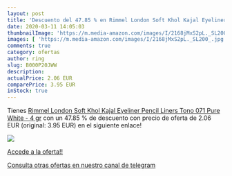 ```yaml
---
layout: post
title: 'Descuento del 47.85 % en Rimmel London Soft Khol Kajal Eyeliner P'
date: 2020-03-11 14:05:03
thumbnailImage: 'https://m.media-amazon.com/images/I/2168jMxS2pL._SL200_.jpg'
images: [ 'https://m.media-amazon.com/images/I/2168jMxS2pL._SL200_.jpg' ]
comments: true
category: ofertas
author: ring
slug: B000P20JWW
description:
actualPrice: 2.06 EUR
comparePrice: 3.95 EUR
inStock: true
---
```


Tienes [Rimmel London Soft Khol Kajal Eyeliner Pencil Liners Tono 071 Pure White - 4 gr](https://www.amazon.com/dp/B000P20JWW/?tag=redken08-20) con un 47.85 % de descuento con precio de oferta de 2.06 EUR (original: 3.95 EUR) en el siguiente enlace!

[![](https://m.media-amazon.com/images/I/2168jMxS2pL._SL200_.jpg)](https://www.amazon.com/dp/B000P20JWW/?tag=redken08-20)

[Accede a la oferta!!](https://www.amazon.com/dp/B000P20JWW/?tag=redken08-20)

[Consulta otras ofertas en nuestro canal de telegram](https://t.me/s/ofertas25)
